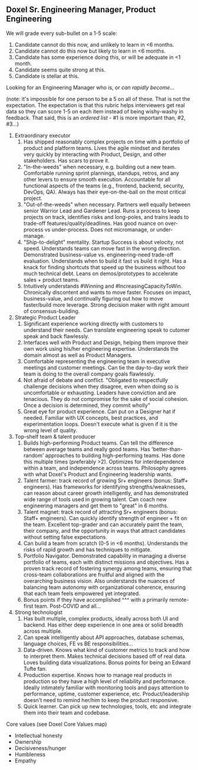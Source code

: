<h2>Doxel Sr. Engineering Manager, Product Engineering</h2>

We will grade every sub-bullet on a 1-5 scale:

1. Candidate cannot do this now, and unlikely to learn in <6 months.
2. Candidate cannot do this now but likely to learn in <6 months.
3. Candidate has some experience doing this, or will be adequate in <1 month.
4. Candidate seems quite strong at this.
5. Candidate is stellar at this.

Looking for an Engineering Manager who is, or _can rapidly become_...

(note: it's impossible for one person to be a 5 on all of these. That is not the expectation. The expectation is that this rubric helps interviewers get real data so they can score 1-5 on each item instead of being wishy-washy in feedback. That said, this is an _ordered list_ - #1 is more important than, #2, #3…) 

1. Extraordinary executor
    1. Has shipped reasonably complex projects on time with a portfolio of product and platform teams. Lives the agile mindset and iterates very quickly by interacting with Product, Design, and other stakeholders. Has scars to prove it.
    2. "In-the-weeds" when necessary, e.g. building out a new team. Comfortable running sprint plannings, standups, retros, and any other levers to ensure smooth execution. Accountable for all functional aspects of the teams (e.g., frontend, backend, security, DevOps, QA). Always has their eye-on-the-ball on the most critical project.
    3. "Out-of-the-weeds" when necessary. Partners well equally between senior Warrior Lead and Gardener Lead. Runs a process to keep projects on track, identifies risks and long-poles, and trains leads to trade-off features/quality/deadlines. Has good nuance on over-process vs under-process. Does not micromanage, or under-manage.
    4. "Ship-to-delight" mentality. Startup Success is about velocity, not speed. Understands teams can move fast in the wrong direction. Demonstrated business-value vs. engineering-need trade-off evaluation. Understands when to build it fast vs build it right. Has a knack for finding shortcuts that speed up the business without too much technical debt. Leans on demos/prototypes to accelerate sales + product teams.
    5. Intuitively understands #Winning and #IncreasingCapacityToWin. Chronically discontent and wants to move faster. Focuses on impact, business-value, and continually figuring out how to move faster/build more leverage. Strong decision maker with right amount of consensus-building.
2. Strategic Product Leader
    1. Significant experience working directly with customers to understand their needs. Can translate engineering speak to cutomer speak and back flawlessly.
    2. Interfaces well with Product and Design, helping them improve their own work using his/her engineering expertise. Understands the domain almost as well as Product Managers.
    3. Comfortable representing the engineering team in executive meetings and customer meetings. Can tie the day-to-day work their team is doing to the overall company goals flawlessly.
    4. Not afraid of debate and conflict. "Obligated to respectfully challenge decisions when they disagree, even when doing so is uncomfortable or exhausting. Leaders have conviction and are tenacious. They do not compromise for the sake of social cohesion. Once a decision is determined, they commit wholly"
    5. Great eye for product experience. Can put on a Designer hat if needed. Familiar with UX concepts, best practices, and experimentation loops. Doesn't execute what is given if it is the wrong level of quality. 
3. Top-shelf team & talent producer
    1. Builds high-performing Product teams. Can tell the difference between average teams and really good teams. Has 'better-than-random' approaches to building high-performing teams. Has done this multiple times (preferably >2). Optimizes for interdependence within a team, and independence across teams. Philosophy agrees with what Doxel's Product and Engineering leadership wants.
    2. Talent farmer: track record of growing Sr+ engineers (bonus: Staff+ engineers). Has frameworks for identifying strengths/weaknesses, can reason about career growth intelligently, and has demonstrated wide range of tools used in growing talent. Can coach new engineering managers and get them to "great" in 6 months.
    3. Talent magnet: track record of attracting Sr+ engineers (bonus: Staff+ engineers). Can quickly identify strength of engineer + fit on the team. Excellent top-grader and can accurately paint the team, their company, and the opportunity in ways that attract candidates without setting false expectations.
    4. Can build a team from scratch (0-5 in <6 months). Understands the risks of rapid growth and has techniques to mitigate. 
    5. Portfolio Navigator. Demonstrated capability in managing a diverse portfolio of teams, each with distinct missions and objectives. Has a proven track record of fostering synergy among teams, ensuring that cross-team collaborations are fruitful and aligned with the overarching business vision. Also understands the nuances of balancing team autonomy with organizational coherence, ensuring that each team feels empowered yet integrated.
    6. Bonus points if they have accomplished ^^^ with a primarily remote-first team. Post-COVID and all...
4.  Strong technologist 
    1. Has built multiple, complex products, ideally across both UI and backend. Has either deep experience in one area or solid breadth across multiple.
    2. Can speak intelligently about API approaches, database schemas, language choices, FE vs BE responsibilities...
    3. Data-driven. Knows what kind of customer metrics to track and how to interpret them. Makes technical decisions based off of real data. Loves building data visualizations. Bonus points for being an Edward Tufte fan. 
    4. Production expertise. Knows how to manage real products in production so they have a high level of reliability and performance. Ideally intimately familiar with monitoring tools and pays attention to performance, uptime, customer experience, etc. Product/leadership doesn't need to remind her/him to keep the product responsive.
    5. Quick learner. Can pick up new technologies, tools, etc and integrate them into their team and codebase.

Core values (see Doxel Core Values map)
*   Intellectual honesty
*   Ownership
*   Decisiveness/hunger
*   Humbleness
*   Empathy
